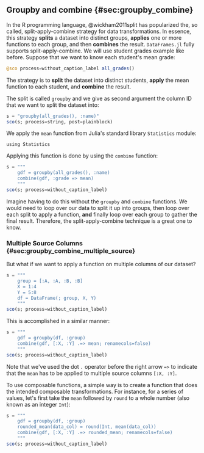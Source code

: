 ## Groupby and combine {#sec:groupby_combine}

In the R programming language, @wickham2011split has popularized the, so called, split-apply-combine strategy for data transformations.
In essence, this strategy **splits** a dataset into distinct groups, **applies** one or more functions to each group, and then **combines** the result.
`DataFrames.jl` fully supports split-apply-combine.
We will use student grades example like before.
Suppose that we want to know each student's mean grade:

```jl
@sco process=without_caption_label all_grades()
```

The strategy is to **split** the dataset into distinct students, **apply** the mean function to each student, and **combine** the result.

The split is called `groupby` and we give as second argument the column ID that we want to split the dataset into:

```jl
s = "groupby(all_grades(), :name)"
sco(s; process=string, post=plainblock)
```

We apply the `mean` function from Julia's standard library `Statistics` module:

```
using Statistics
```

Applying this function is done by using the `combine` function:

```jl
s = """
    gdf = groupby(all_grades(), :name)
    combine(gdf, :grade => mean)
    """
sco(s; process=without_caption_label)
```

Imagine having to do this without the `groupby` and `combine` functions.
We would need to loop over our data to split it up into groups, then loop over each split to apply a function, **and** finally loop over each group to gather the final result.
Therefore, the split-apply-combine technique is a great one to know.

### Multiple Source Columns {#sec:groupby_combine_multiple_source}

But what if we want to apply a function on multiple columns of our dataset?

```jl
s = """
    group = [:A, :A, :B, :B]
    X = 1:4
    Y = 5:8
    df = DataFrame(; group, X, Y)
    """
sco(s; process=without_caption_label)
```

This is accomplished in a similar manner:

```jl
s = """
    gdf = groupby(df, :group)
    combine(gdf, [:X, :Y] .=> mean; renamecols=false)
    """
sco(s; process=without_caption_label)
```

Note that we've used the dot `.` operator before the right arrow `=>` to indicate that the `mean` has to be applied to multiple source columns `[:X, :Y]`.

To use composable functions, a simple way is to create a function that does the intended composable transformations.
For instance, for a series of values, let's first take the `mean` followed by `round` to a whole number (also known as an integer `Int`):

```jl
s = """
    gdf = groupby(df, :group)
    rounded_mean(data_col) = round(Int, mean(data_col))
    combine(gdf, [:X, :Y] .=> rounded_mean; renamecols=false)
    """
sco(s; process=without_caption_label)
```
